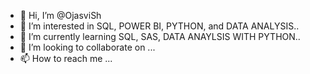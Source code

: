 - 👋 Hi, I’m @OjasviSh
- 👀 I’m interested in SQL, POWER BI, PYTHON, and DATA ANALYSIS..
- 🌱 I’m currently learning SQL, SAS, DATA ANAYLSIS WITH PYTHON..
- 💞️ I’m looking to collaborate on ...
- 📫 How to reach me ...

<!---
OjasviSh/OjasviSh is a ✨ special ✨ repository because its `README.md` (this file) appears on your GitHub profile.
You can click the Preview link to take a look at your changes.
--->
